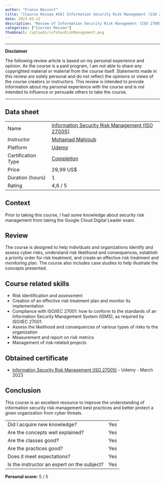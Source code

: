 ```yaml
---
author: "Franco Becvort"
title: "[Course Review #16] Information Security Risk Management (ISO 27005)"
date: 2023-03-12
description: "Review of Information Security Risk Management (ISO 27005)"
categories: ["Courses Review"]
thumbnail: /uploads/infoSecRiskManagement.png
---
```


---

**Disclaimer**

The following review article is based on my personal experience and opinion. As the course is a paid program, I am not able to share any copyrighted material or material from the course itself. Statements made in this review are solely personal and do not reflect the opinions or views of the course creators or instructors. This review is intended to provide information about my personal experience with the course and is not intended to influence or persuade others to take the course.

---

## Data sheet

|                    |                                                                                                                                  |
| ------------------ | -------------------------------------------------------------------------------------------------------------------------------- |
| Name               | [Information Security Risk Management (ISO 27005)](https://www.udemy.com/course/information-security-risk-management-iso-27005/) |
| Instructor         | [Mohamad Mahjoub](https://www.linkedin.com/in/mohammadmahjoub/)                                                                  |
| Platform           | [Udemy](https://www.udemy.com/)                                                                                                  |
| Certification Type | [Completion](https://support.udemy.com/hc/en-us/sections/360011037194-Certificates-of-Completion)                                |
| Price              | 29,99 US$                                                                                                                        |
| Duration \(hours\) | 1                                                                                                                                |
| Rating             | 4,6 / 5                                                                                                                          |

## Context

Prior to taking this course, I had some knowledge about security risk management from taking the Google Cloud Digital Leader exam.

## Review

The course is designed to help individuals and organizations identify and assess cyber risks, understand risk likelihood and consequences, establish a priority order for risk treatment, and create an effective risk treatment and monitoring plan. The course also includes case studies to help illustrate the concepts presented.

## Course related skills

- Risk identification and assessment
- Creation of an effective risk treatment plan and monitor its implementation
- Compliance with ISO/IEC 27001: how to conform to the standards of an Information Security Management System (ISMS), as required by ISO/IEC 27001.
- Assess the likelihood and consequences of various types of risks to the organization
- Measurement and report on risk metrics
- Management of risk-related projects

## Obtained certificate

- [Information Security Risk Management (ISO 27005)](https://udemy-certificate.s3.amazonaws.com/pdf/UC-4638dbc2-090e-4d99-a041-36f5edced2f6.pdf) - Udemy - March 2023

## Conclusion

This course is an excellent resource to improve the understanding of information security risk management best practices and better protect a given organization from cyber threats.

|                                             |     |
| ------------------------------------------- | --- |
| Did I acquire new knowledge?                | Yes |
| Are the concepts well explained?            | Yes |
| Are the classes good?                       | Yes |
| Are the practices good?                     | Yes |
| Does it meet expectations?                  | Yes |
| Is the instructor an expert on the subject? | Yes |

**Personal score:** 5 / 5
